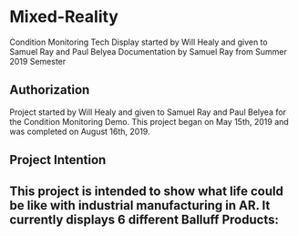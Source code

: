 # Mixed-Reality
Condition Monitoring Tech Display started by Will Healy and given to Samuel Ray and Paul Belyea
Documentation by Samuel Ray from Summer 2019 Semester
## Authorization
Project started by Will Healy and given to Samuel Ray and Paul Belyea for the Condition Monitoring Demo. This project began on May 15th, 2019 and was completed on August 16th, 2019.
## Project Intention
This project is intended to show what life could be like with industrial manufacturing in AR. It currently displays 6 different Balluff Products:
--
